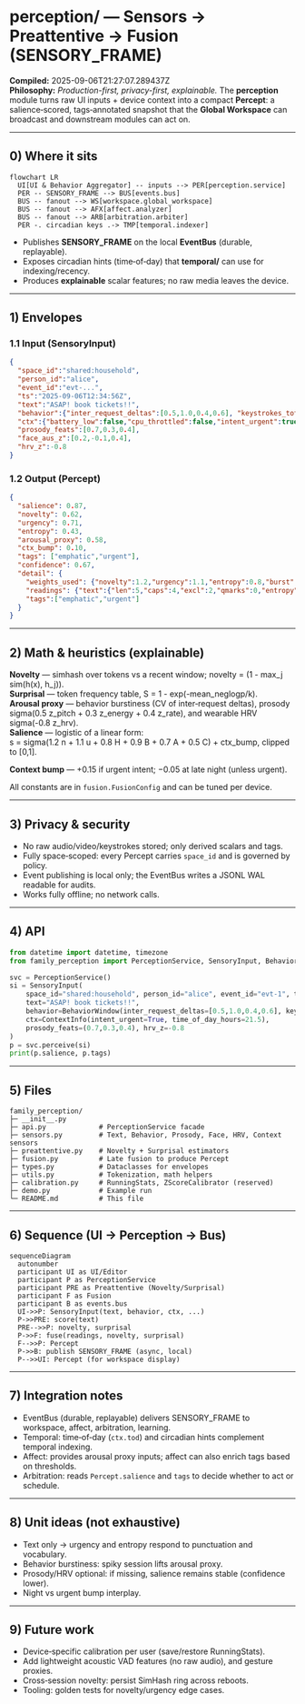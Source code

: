
# perception/ — Sensors → Preattentive → Fusion (SENSORY_FRAME)

**Compiled:** 2025-09-06T21:27:07.289437Z  
**Philosophy:** *Production-first, privacy-first, explainable.* The **perception** module turns raw UI inputs + device context into a compact **Percept**: a salience‑scored, tags‑annotated snapshot that the **Global Workspace** can broadcast and downstream modules can act on.

---

## 0) Where it sits

```mermaid
flowchart LR
  UI[UI & Behavior Aggregator] -- inputs --> PER[perception.service]
  PER -- SENSORY_FRAME --> BUS[events.bus]
  BUS -- fanout --> WS[workspace.global_workspace]
  BUS -- fanout --> AFX[affect.analyzer]
  BUS -- fanout --> ARB[arbitration.arbiter]
  PER -. circadian keys .-> TMP[temporal.indexer]
```

- Publishes **SENSORY_FRAME** on the local **EventBus** (durable, replayable).
- Exposes circadian hints (time‑of‑day) that **temporal/** can use for indexing/recency.
- Produces **explainable** scalar features; no raw media leaves the device.

---

## 1) Envelopes

### 1.1 Input (SensoryInput)
```json
{
  "space_id":"shared:household",
  "person_id":"alice",
  "event_id":"evt-...",
  "ts":"2025-09-06T12:34:56Z",
  "text":"ASAP! book tickets!!",
  "behavior":{"inter_request_deltas":[0.5,1.0,0.4,0.6], "keystrokes_total":80, "backspaces":20, "retries":3, "session_seconds":700, "active_seconds":90},
  "ctx":{"battery_low":false,"cpu_throttled":false,"intent_urgent":true,"time_of_day_hours":21.5},
  "prosody_feats":[0.7,0.3,0.4],
  "face_aus_z":[0.2,-0.1,0.4],
  "hrv_z":-0.8
}
```

### 1.2 Output (Percept)
```json
{
  "salience": 0.87,
  "novelty": 0.62,
  "urgency": 0.71,
  "entropy": 0.43,
  "arousal_proxy": 0.58,
  "ctx_bump": 0.10,
  "tags": ["emphatic","urgent"],
  "confidence": 0.67,
  "detail": {
    "weights_used": {"novelty":1.2,"urgency":1.1,"entropy":0.8,"burst":0.9,"arousal":0.7,"ctx":0.5},
    "readings": {"text":{"len":5,"caps":4,"excl":2,"qmarks":0,"entropy":0.6,"urgency":0.4},"behavior":{"burst":0.52,"backspace_ratio":0.25,"retry":0.6,"keystroke_rate":0.89},"prosody":{"a":0.66},"hrv":{"a":0.69},"ctx":{"batt":0,"cpu":0,"urgent":1,"tod":0.9}},
    "tags":["emphatic","urgent"]
  }
}
```

---

## 2) Math & heuristics (explainable)

**Novelty** — simhash over tokens vs a recent window; novelty = (1 - max_j sim(h(x), h_j)).  
**Surprisal** — token frequency table, S = 1 - exp(-mean_neglogp/k).  
**Arousal proxy** — behavior burstiness (CV of inter‑request deltas), prosody sigma(0.5 z_pitch + 0.3 z_energy + 0.4 z_rate), and wearable HRV sigma(-0.8 z_hrv).  
**Salience** — logistic of a linear form:  
s = sigma(1.2 n + 1.1 u + 0.8 H + 0.9 B + 0.7 A + 0.5 C) + ctx_bump, clipped to [0,1].

**Context bump** — +0.15 if urgent intent; −0.05 at late night (unless urgent).

All constants are in `fusion.FusionConfig` and can be tuned per device.

---

## 3) Privacy & security

- No raw audio/video/keystrokes stored; only derived scalars and tags.
- Fully space‑scoped: every Percept carries `space_id` and is governed by policy.
- Event publishing is local only; the EventBus writes a JSONL WAL readable for audits.
- Works fully offline; no network calls.

---

## 4) API

```python
from datetime import datetime, timezone
from family_perception import PerceptionService, SensoryInput, BehaviorWindow, ContextInfo

svc = PerceptionService()
si = SensoryInput(
    space_id="shared:household", person_id="alice", event_id="evt-1", ts=datetime.now(timezone.utc),
    text="ASAP! book tickets!!",
    behavior=BehaviorWindow(inter_request_deltas=[0.5,1.0,0.4,0.6], keystrokes_total=80, backspaces=20, retries=3, session_seconds=700, active_seconds=90),
    ctx=ContextInfo(intent_urgent=True, time_of_day_hours=21.5),
    prosody_feats=(0.7,0.3,0.4), hrv_z=-0.8
)
p = svc.perceive(si)
print(p.salience, p.tags)
```

---

## 5) Files

```
family_perception/
├─ __init__.py
├─ api.py             # PerceptionService facade
├─ sensors.py         # Text, Behavior, Prosody, Face, HRV, Context sensors
├─ preattentive.py    # Novelty + Surprisal estimators
├─ fusion.py          # Late fusion to produce Percept
├─ types.py           # Dataclasses for envelopes
├─ utils.py           # Tokenization, math helpers
├─ calibration.py     # RunningStats, ZScoreCalibrator (reserved)
├─ demo.py            # Example run
└─ README.md          # This file
```

---

## 6) Sequence (UI → Perception → Bus)

```mermaid
sequenceDiagram
  autonumber
  participant UI as UI/Editor
  participant P as PerceptionService
  participant PRE as Preattentive (Novelty/Surprisal)
  participant F as Fusion
  participant B as events.bus
  UI->>P: SensoryInput(text, behavior, ctx, ...)
  P->>PRE: score(text)
  PRE-->>P: novelty, surprisal
  P->>F: fuse(readings, novelty, surprisal)
  F-->>P: Percept
  P->>B: publish SENSORY_FRAME (async, local)
  P-->>UI: Percept (for workspace display)
```

---

## 7) Integration notes

- EventBus (durable, replayable) delivers SENSORY_FRAME to workspace, affect, arbitration, learning.
- Temporal: time‑of‑day (`ctx.tod`) and circadian hints complement temporal indexing.
- Affect: provides arousal proxy inputs; affect can also enrich tags based on thresholds.
- Arbitration: reads `Percept.salience` and `tags` to decide whether to act or schedule.

---

## 8) Unit ideas (not exhaustive)

- Text only → urgency and entropy respond to punctuation and vocabulary.
- Behavior burstiness: spiky session lifts arousal proxy.
- Prosody/HRV optional: if missing, salience remains stable (confidence lower).
- Night vs urgent bump interplay.

---

## 9) Future work

- Device‑specific calibration per user (save/restore RunningStats).
- Add lightweight acoustic VAD features (no raw audio), and gesture proxies.
- Cross‑session novelty: persist SimHash ring across reboots.
- Tooling: golden tests for novelty/urgency edge cases.
